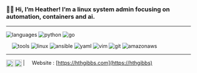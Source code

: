 ### 👋🏽 Hi, I’m Heather! I’m a linux system admin focusing on automation, containers and ai.

----

![languages](https://img.shields.io/static/v1?label=&message=languages:&color=111&style=flat-square)
![python](https://img.shields.io/static/v1?logo=python&label=&message=python&color=015C5A&logoColor=AAA&style=flat-square&link=)
![go](https://img.shields.io/static/v1?logo=go&label=&message=golang&color=015C5A&logoColor=AAA&style=flat-square)


&nbsp;&nbsp;&nbsp;
![tools](https://img.shields.io/static/v1?label=&message=tools:&color=111&style=flat-square)
![linux](https://img.shields.io/static/v1?logo=linux&label=&message=linux&color=535E5E&logoColor=AAA&style=flat-square)
![ansible](https://img.shields.io/static/v1?logo=ansible&label=&message=ansible&color=535E5E&logoColor=AAA&style=flat-square)
![yaml](https://img.shields.io/static/v1?logo=yaml&label=&message=yaml&color=535E5E&logoColor=AAA&style=flat-square)
![vim](https://img.shields.io/static/v1?logo=vim&label=&message=vim&color=535E5E&logoColor=AAA&style=flat-square)
![git](https://img.shields.io/static/v1?logo=git&label=&message=git&color=535E5E&logoColor=AAA&style=flat-square)
![amazonaws](https://img.shields.io/static/v1?logo=amazonaws&label=&message=amazonaws&color=535E5E&logoColor=AAA&style=flat-square)
&nbsp;&nbsp;&nbsp;





----

<a href="https://twitter.com/hthg02">
  <img align="left" alt="Heather's Twitter" width="20px" src="https://simpleicons.now.sh/twitter/02DBD8" />
</a>
<a href="https://www.linkedin.com/in/heather-gibbs-a0920777/">
  <img align="left" alt="Heather's LinkedIn" width="20px" src="https://simpleicons.now.sh/linkedin/02DBD8" />
</a>


| &nbsp;&nbsp;&nbsp; Website  : [https://hthgibbs.com](https://hthgibbs) &nbsp;&nbsp;&nbsp;
<!---
shayne008/shayne008 is a ✨ special ✨ repository because its `README.md` (this file) appears on your GitHub profile.
You can click the Preview link to take a look at your changes.
--->
